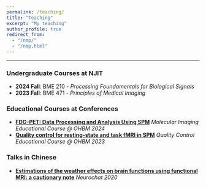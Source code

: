 ```yaml
---
permalink: /teaching/
title: "Teaching"
excerpt: "My teaching"
author_profile: true
redirect_from: 
  - "/nmp/"
  - "/nmp.html"
---
```


------
### Undergraduate Courses at NJIT
- **2024 Fall**: BME 210 - *Processing Foundamentals for Biological Signals*
- **2023 Fall**: BME 471 - *Principles of Medical Imaging*

### Educational Courses at Conferences
- **[FDG-PET: Data Processing and Analysis Using SPM](https://www.youtube.com/watch?v=ZA3rXMfXu1Y&t=1635s)**
  *Molecular Imaging Educational Course @ OHBM 2024*
- **[Quality control for resting-state and task fMRI in SPM](https://www.youtube.com/watch?v=EZryPk64qRQ)**
  *Quality Control Educational Course @ OHBM 2023*

### Talks in Chinese
- **[Estimations of the weather effects on brain functions using functional MRI: a cautionary note](https://www.bilibili.com/video/BV1st4y117FB/)**
  *Neurochat 2020*
